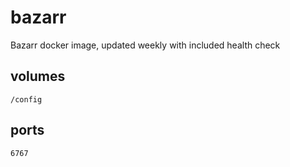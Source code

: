 # bazarr
Bazarr docker image, updated weekly with included health check

## volumes

```
/config
```

## ports

```
6767
```
